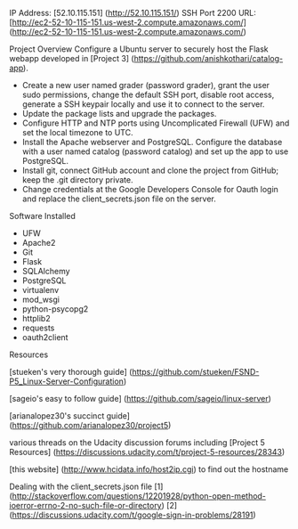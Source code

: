 IP Address: [52.10.115.151] (http://52.10.115.151/)
SSH Port 2200
URL: [http://ec2-52-10-115-151.us-west-2.compute.amazonaws.com/] (http://ec2-52-10-115-151.us-west-2.compute.amazonaws.com/)

Project Overview
Configure a Ubuntu server to securely host the Flask webapp developed in [Project 3] (https://github.com/anishkothari/catalog-app).

- Create a new user named grader (password grader), grant the user sudo permissions, change the default SSH port, disable root access, generate a SSH keypair locally and use it to connect to the server.
- Update the package lists and upgrade the packages.
- Configure HTTP and NTP ports using Uncomplicated Firewall (UFW) and set the local timezone to UTC.
- Install the Apache webserver and PostgreSQL. Configure the database with a user named catalog (password catalog) and set up the app to use PostgreSQL.
- Install git, connect GitHub account and clone the project from GitHub; keep the .git directory private.
- Change credentials at the Google Developers Console for Oauth login and replace the client_secrets.json file on the server.

Software Installed
- UFW
- Apache2
- Git
- Flask
- SQLAlchemy
- PostgreSQL
- virtualenv
- mod_wsgi
- python-psycopg2
- httplib2
- requests
- oauth2client


Resources

[stueken's very thorough guide] (https://github.com/stueken/FSND-P5_Linux-Server-Configuration)

[sageio's easy to follow guide] (https://github.com/sageio/linux-server)

[arianalopez30's succinct guide]
(https://github.com/arianalopez30/project5)

various threads on the Udacity discussion forums including
[Project 5 Resources] (https://discussions.udacity.com/t/project-5-resources/28343)

[this website] (http://www.hcidata.info/host2ip.cgi) to find out the hostname

Dealing with the client_secrets.json file [1] (http://stackoverflow.com/questions/12201928/python-open-method-ioerror-errno-2-no-such-file-or-directory) [2] (https://discussions.udacity.com/t/google-sign-in-problems/28191)
